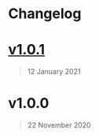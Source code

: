 # Changelog

# [v1.0.1](https://github.com/hairibar/Hairibar.HFSM/compare/v1.0.0...v1.0.1)

> 12 January 2021







# v1.0.0

> 22 November 2020







